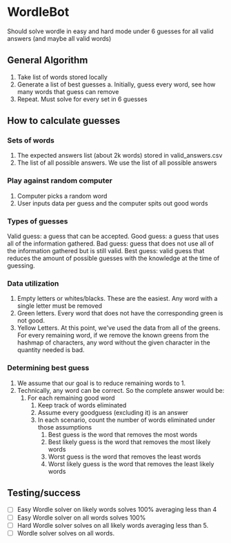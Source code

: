 # WordleBot

Should solve wordle in easy and hard mode under 6 guesses for all valid answers (and maybe all valid words)

## General Algorithm

1. Take list of words stored locally
2. Generate a list of best guesses
   a. Initially, guess every word, see how many words that guess can remove
3. Repeat. Must solve for every set in 6 guesses

## How to calculate guesses

### Sets of words
1. The expected answers list (about 2k words) stored in valid_answers.csv
1. The list of all possible answers. We use the list of all possible answers

### Play against random computer
1. Computer picks a random word
1. User inputs data per guess and the computer spits out good words

### Types of guesses
Valid guess: a guess that can be accepted. 
Good guess: a guess that uses all of the information gathered.
Bad guess: guess that does not use all of the information gathered but is still valid.
Best guess: valid guess that reduces the amount of possible guesses with the knowledge at the time of guessing.

### Data utilization
1. Empty letters or whites/blacks. These are the easiest. Any word with a single letter must be removed
1. Green letters. Every word that does not have the corresponding green is not good.
1. Yellow Letters. At this point, we've used the data from all of the greens. For every remaining word, if we remove the known greens from the hashmap of characters, any word without the given character in the quantity needed is bad. 

### Determining best guess
1. We assume that our goal is to reduce remaining words to 1.
1. Technically, any word can be correct. So the complete answer would be:
    1.  For each remaining good word
        1. Keep track of words eliminated
        1. Assume every goodguess (excluding it) is an answer
        1. In each scenario, count the number of words eliminated under those assumptions
            1. Best guess is the word that removes the most words
            1. Best likely guess is the word that removes the most likely words
            1. Worst guess is the word that removes the least words
            1. Worst likely guess is the word that removes the least likely words

## Testing/success
- [ ] Easy Wordle solver on likely words solves 100% averaging less than 4
- [ ] Easy Wordle solver on all words solves 100%
- [ ] Hard Wordle solver solves on all likely words averaging less than 5.
- [ ] Wordle solver solves on all words.